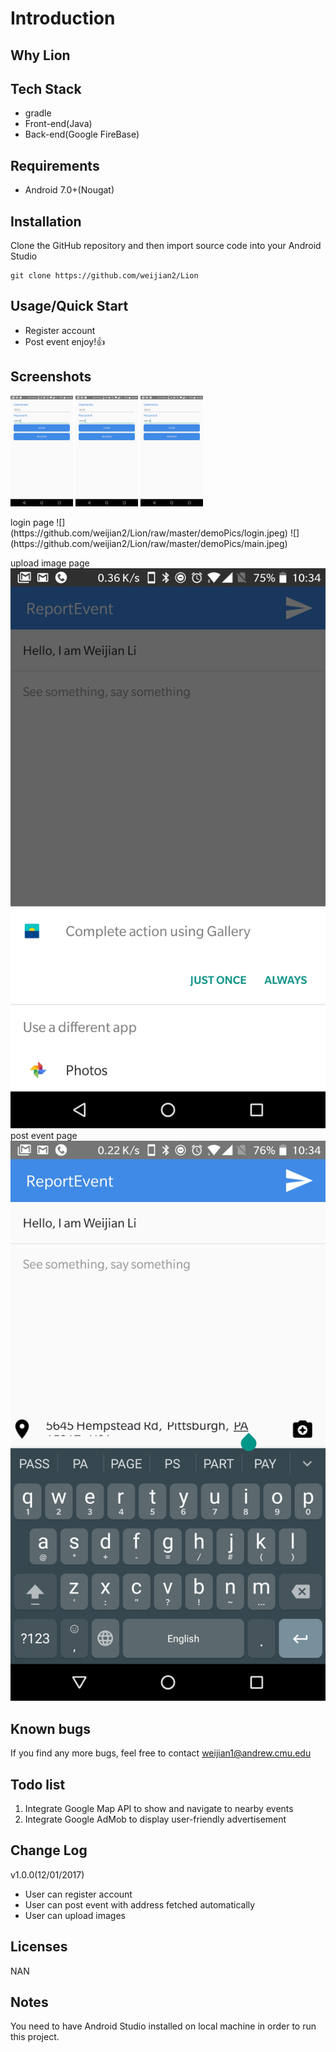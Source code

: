 # Introduction

## Why Lion

## Tech Stack
* gradle
* Front-end(Java)
* Back-end(Google FireBase)

## Requirements
* Android 7.0+(Nougat)

## Installation
Clone the GitHub repository and then import source code into your Android Studio

```
git clone https://github.com/weijian2/Lion
```


## Usage/Quick Start
* Register account
* Post event enjoy!:+1:

## Screenshots
<p float="left">
  <img src="https://github.com/weijian2/Lion/raw/master/demoPics/login.jpeg" width="100" />
  <img src="https://github.com/weijian2/Lion/raw/master/demoPics/login.jpeg" width="100" /> 
  <img src="https://github.com/weijian2/Lion/raw/master/demoPics/login.jpeg" width="100" />
</p>
login page
![](https://github.com/weijian2/Lion/raw/master/demoPics/login.jpeg) ![](https://github.com/weijian2/Lion/raw/master/demoPics/main.jpeg)

upload image page
![](https://github.com/weijian2/Lion/raw/master/demoPics/upload.jpeg)
post event page
![](https://github.com/weijian2/Lion/raw/master/demoPics/post.jpeg)

## Known bugs
If you find any more bugs, feel free to contact weijian1@andrew.cmu.edu

## Todo list
1. Integrate Google Map API to show and navigate to nearby events
2. Integrate Google AdMob to display user-friendly advertisement

## Change Log
v1.0.0(12/01/2017)<br>
* User can register account
* User can post event with address fetched automatically
* User can upload images

## Licenses
NAN

## Notes
You need to have Android Studio installed on local machine in order to run this project.

